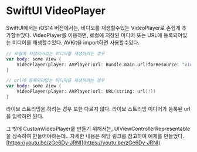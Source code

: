 # SwiftUI VideoPlayer

SwiftUI에서는 iOS14 버전에서는, 비디오를 재생할수있는 VideoPlayer로 손쉽게 추가할수있다.
VideoPlayer를 이용하면, 로컬에 저장된 미디어 또는 URL에 등록되어있는 미디어를 재생할수있다.
AVKit을 import하면 사용할수있다.

```swift
// 로컬에 저장되어있는 미디어를 재생하려는 경우
var body: some View {
	VideoPlayer(player: AVPlayer(url: Bundle.main.url(forResource: "video", withExtension: "mp4")!))
}
```

```swift
// url에 등록되어있는 미디어를 재생하려는 경우
var body: some View {
	VideoPlayer(player: AVPlayer(url: URL(string: url)!))
}
```

라이브 스트리밍을 하려는 경우 또한 다르지 않다. 라이브 스트리밍 미디어가 등록된 url을 입력하면 된다.

그 밖에 CustomVideoPlayer를 만들기 위해서는, UIViewControllerRepresentable을 상속하여 만들어야하는데.. 자세한 내용은 해당 링크를 참고하여 예제를 만들었다.
[https://youtu.be/zGe6Dy-JRNI](https://youtu.be/zGe6Dy-JRNI)